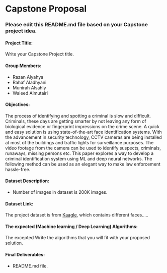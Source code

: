 # Capstone Proposal


### Please edit this README.md file based on your Capstone project idea.

#### Project Title:
Write your Capstone Project title.

#### Group Members:
- Razan Alyahya
- Rahaf Aladhyani
- Munirah Alsahly
- Waleed Almutairi

#### Objectives:
The process of identifying and spotting a criminal is slow and difficult. Criminals, these days are getting smarter by not leaving any form of biological evidence or fingerprint impressions on the crime scene. A quick and easy solution is using state-of-the-art face identification systems. With the advancement in security technology, CCTV cameras are being installed at most of the buildings and traffic lights for surveillance purposes. The video footage from the camera can be used to identify suspects, criminals, runaways, missing persons etc. This paper explores a way to develop a criminal identification system using ML and deep neural networks. The following method can be used as an elegant way to make law enforcement hassle-free.


#### Dataset Description:
- Number of images in dataset is 200K images.

#### Dataset Link:
The project dataset is from [Kaagle](https://www.kaggle.com/datasets/ashishjangra27/gender-recognition-200k-images-celeba), which contains different faces.....


#### The expected (Machine learning / Deep Learning) Algorithms:
The excepted 
Write the algorithms that you will fit with your proposed solution.

#### Final Deliverables:
- README.md file.
